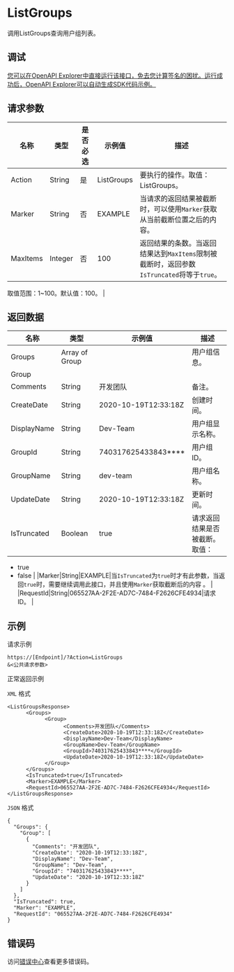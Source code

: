 # ListGroups

调用ListGroups查询用户组列表。

## 调试

[您可以在OpenAPI Explorer中直接运行该接口，免去您计算签名的困扰。运行成功后，OpenAPI Explorer可以自动生成SDK代码示例。](https://api.aliyun.com/#product=Ims&api=ListGroups&type=RPC&version=2019-08-15)

## 请求参数

|名称|类型|是否必选|示例值|描述|
|--|--|----|---|--|
|Action|String|是|ListGroups|要执行的操作。取值：ListGroups。 |
|Marker|String|否|EXAMPLE|当请求的返回结果被截断时，可以使用`Marker`获取从当前截断位置之后的内容。 |
|MaxItems|Integer|否|100|返回结果的条数。当返回结果达到`MaxItems`限制被截断时，返回参数`IsTruncated`将等于`true`。

 取值范围：1~100。默认值：100。 |

## 返回数据

|名称|类型|示例值|描述|
|--|--|---|--|
|Groups|Array of Group| |用户组信息。 |
|Group| | | |
|Comments|String|开发团队|备注。 |
|CreateDate|String|2020-10-19T12:33:18Z|创建时间。 |
|DisplayName|String|Dev-Team|用户组显示名称。 |
|GroupId|String|740317625433843\*\*\*\*|用户组ID。 |
|GroupName|String|dev-team|用户组名称。 |
|UpdateDate|String|2020-10-19T12:33:18Z|更新时间。 |
|IsTruncated|Boolean|true|请求返回结果是否被截断。取值：

 -   true
-   false |
|Marker|String|EXAMPLE|当`IsTruncated`为`true`时才有此参数，当返回`true`时，需要继续调用此接口，并且使用`Marker`获取截断后的内容 。 |
|RequestId|String|065527AA-2F2E-AD7C-7484-F2626CFE4934|请求ID。 |

## 示例

请求示例

```
https://[Endpoint]/?Action=ListGroups
&<公共请求参数>
```

正常返回示例

`XML` 格式

```
<ListGroupsResponse>
	  <Groups>
		    <Group>
			      <Comments>开发团队</Comments>
			      <CreateDate>2020-10-19T12:33:18Z</CreateDate>
			      <DisplayName>Dev-Team</DisplayName>
			      <GroupName>Dev-Team</GroupName>
                  <GroupId>740317625433843****</GroupId>
			      <UpdateDate>2020-10-19T12:33:18Z</UpdateDate>
		    </Group>
	  </Groups>
	  <IsTruncated>true</IsTruncated>
	  <Marker>EXAMPLE</Marker>
	  <RequestId>065527AA-2F2E-AD7C-7484-F2626CFE4934</RequestId>
</ListGroupsResponse>
```

`JSON` 格式

```
{
  "Groups": {
    "Group": [
      {
        "Comments": "开发团队",
        "CreateDate": "2020-10-19T12:33:18Z",
        "DisplayName": "Dev-Team",
        "GroupName": "Dev-Team",
        "GroupId": "740317625433843****",
        "UpdateDate": "2020-10-19T12:33:18Z"
      }
    ]
  },
  "IsTruncated": true,
  "Marker": "EXAMPLE",
  "RequestId": "065527AA-2F2E-AD7C-7484-F2626CFE4934"
}
```

## 错误码

访问[错误中心](https://error-center.alibabacloud.com/status/product/Ims)查看更多错误码。

